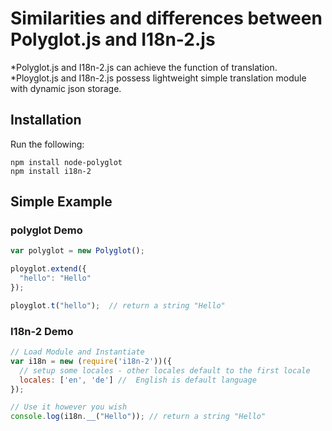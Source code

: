 Similarities and differences between Polyglot.js and I18n-2.js
=======

*Polyglot.js and I18n-2.js can achieve the function of translation.
*Ployglot.js and I18n-2.js possess lightweight simple translation module with dynamic json storage.

## Installation 

Run the following:
```
npm install node-polyglot
npm install i18n-2
```
## Simple Example

### polyglot Demo

```js
var polyglot = new Polyglot();

ployglot.extend({
  "hello": "Hello"
});

ployglot.t("hello");  // return a string "Hello"
```

### I18n-2 Demo

```js
// Load Module and Instantiate
var i18n = new (require('i18n-2'))({
  // setup some locales - other locales default to the first locale
  locales: ['en', 'de'] //  English is default language
});

// Use it however you wish
console.log(i18n.__("Hello")); // return a string "Hello"
```

